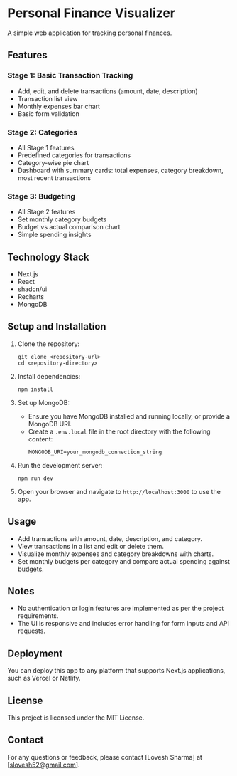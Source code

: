 # Personal Finance Visualizer

A simple web application for tracking personal finances.

## Features

### Stage 1: Basic Transaction Tracking
- Add, edit, and delete transactions (amount, date, description)
- Transaction list view
- Monthly expenses bar chart
- Basic form validation

### Stage 2: Categories
- All Stage 1 features
- Predefined categories for transactions
- Category-wise pie chart
- Dashboard with summary cards: total expenses, category breakdown, most recent transactions

### Stage 3: Budgeting
- All Stage 2 features
- Set monthly category budgets
- Budget vs actual comparison chart
- Simple spending insights

## Technology Stack
- Next.js
- React
- shadcn/ui
- Recharts
- MongoDB

## Setup and Installation

1. Clone the repository:
   ```
   git clone <repository-url>
   cd <repository-directory>
   ```

2. Install dependencies:
   ```
   npm install
   ```

3. Set up MongoDB:
   - Ensure you have MongoDB installed and running locally, or provide a MongoDB URI.
   - Create a `.env.local` file in the root directory with the following content:
     ```
     MONGODB_URI=your_mongodb_connection_string
     ```

4. Run the development server:
   ```
   npm run dev
   ```

5. Open your browser and navigate to `http://localhost:3000` to use the app.

## Usage

- Add transactions with amount, date, description, and category.
- View transactions in a list and edit or delete them.
- Visualize monthly expenses and category breakdowns with charts.
- Set monthly budgets per category and compare actual spending against budgets.

## Notes

- No authentication or login features are implemented as per the project requirements.
- The UI is responsive and includes error handling for form inputs and API requests.

## Deployment

You can deploy this app to any platform that supports Next.js applications, such as Vercel or Netlify.

## License

This project is licensed under the MIT License.

## Contact

For any questions or feedback, please contact [Lovesh Sharma] at [slovesh52@gmail.com].
